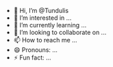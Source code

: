 - 👋 Hi, I’m @Tundulis
- 👀 I’m interested in ...
- 🌱 I’m currently learning ...
- 💞️ I’m looking to collaborate on ...
- 📫 How to reach me ...
- 😄 Pronouns: ...
- ⚡ Fun fact: ...

<!---
Tundulis/Tundulis is a ✨ special ✨ repository because its `README.md` (this file) appears on your GitHub profile.
You can click the Preview link to take a look at your changes.
--->
